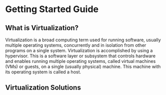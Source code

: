# Getting Started Guide
## What is Virtualization?
Virtualization is a broad computing term used for running software, usually multiple operating systems, concurrently and in isolation from other programs on a single system. Virtualization is accomplished by using a hypervisor. This is a software layer or subsystem that controls hardware and enables running multiple operating systems, called virtual machines (VMs) or guests, on a single (usually physical) machine. This machine with its operating system is called a host.
## Virtualization Solutions